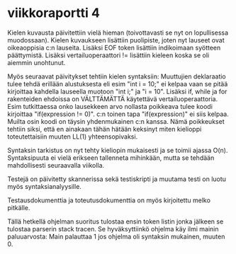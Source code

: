 # viikkoraportti 4

Kielen kuvausta päivitettiin vielä hieman (toivottavasti se nyt on lopullisessa muodossaan). Kielen kuvaukseen lisättiin puolipiste, joten nyt lauseet ovat
oikeaoppisia c:n lauseita. Lisäksi EOF token lisättiin indikoimaan syötteen päättymistä. Lisäksi vertailuoperaattori != lisättiin kieleen koska se oli aiemmin unohtunut.

Myös seuraavat päivitykset tehtiin kielen syntaksiin: Muuttujien deklaraatio tulee tehdä erillään alustuksesta eli esim "int i = 10;" ei kelpaa vaan se pitää kirjoittaa
kahdella lauseella muotoon "int i;" ja "i = 10". Lisäksi if, while ja for rakenteiden ehdoissa on VÄLTTÄMÄTTÄ käytettävä vertailuoperaattoria. Esim tutkittaessa onko
lausekkeen arvo nollasta poikkeava tulee koodi kirjoittaa "if(expression != 0)". c:n toinen tapa "if(expression)" ei siis kelpaa. Muilta osin koodi on täysin yhdenmukainen
c:n kanssa. Nämä poikkeukset tehtiin siksi, että en ainakaan tähän hätään keksinyt miten kielioppi toteutettaisiin muuten LL(1) yhteensopivaksi. 

Syntaksin tarkistus on nyt tehty kieliopin mukaisesti ja se toimii ajassa O(n). Syntaksipuuta ei vielä erikseen tallenneta mihinkään, mutta se tehdään mahdollisesti
seuraavalla viikolla. 

Testejä on päivitetty skannerissa sekä testiskripti ja muutama testi on luotu myös syntaksianalyysille.

Testausdokumenttia ja toteutusdokumenttia on myös kirjoitettu melko pitkälle.

Tällä hetkellä ohjelman suoritus tulostaa ensin token listin jonka jälkeen se tulostaa parserin stack tracen. Se hyväksyttiinkö ohjelma käy ilmi mainin paluuarvosta: Main
palauttaa 1 jos ohjelma oli syntaksin mukainen, muuten 0.
